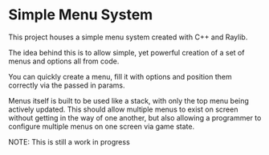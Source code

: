 # Simple Menu System

This project houses a simple menu system created with C++ and Raylib.

The idea behind this is to allow simple, yet powerful creation of a set of menus and options all from code.

You can quickly create a menu, fill it with options and position them correctly via the passed in params.

Menus itself is built to be used like a stack, with only the top menu being actively updated. This should
allow multiple menus to exist on screen without getting in the way of one another, but also allowing a programmer
to configure multiple menus on one screen via game state.

NOTE: This is still a work in progress
